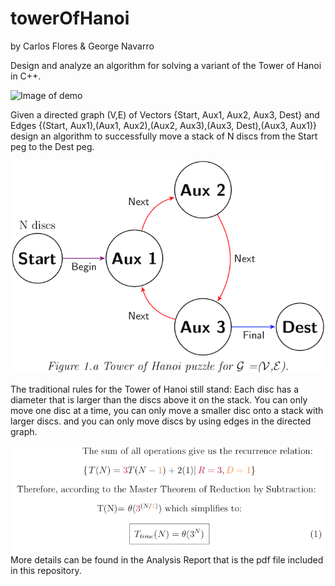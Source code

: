 # towerOfHanoi
by Carlos Flores & George Navarro

Design and analyze an algorithm for solving a variant of the Tower of Hanoi in C++.

![Image of demo](https://media.giphy.com/media/h4lJZVGFDnWW0W6WJu/giphy.gif)

Given a directed graph (V,E) of Vectors {Start, Aux1, Aux2, Aux3, Dest} and Edges {(Start, Aux1),(Aux1, Aux2),(Aux2, Aux3),(Aux3, Dest),(Aux3, Aux1)} design an algorithm to successfully move a stack of N discs from the Start peg to the Dest peg.  

![Image of graph](https://github.com/cflores713/towerOfHanoi/blob/master/tizkGraph.png)

The traditional rules for the Tower of Hanoi still stand: Each disc has a diameter that is larger than the discs above it on the stack. You can only move one disc at a time, you can only move a smaller disc onto a stack with larger discs. and you can only move discs by using edges in the directed graph.


![Image of math](https://github.com/cflores713/towerOfHanoi/blob/master/complexity.png)
More details can be found in the Analysis Report that is the pdf file included in this repository.
